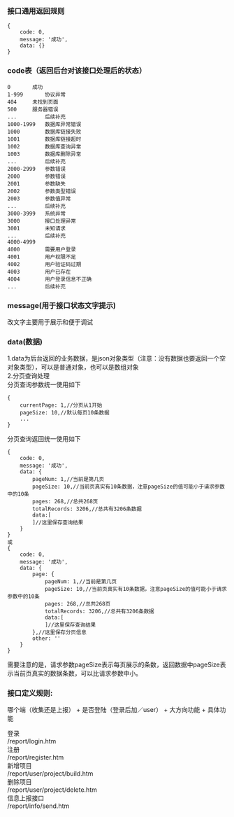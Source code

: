 ### 接口通用返回规则
```
{
	code: 0,
	message: '成功',
	data: {}
}
``` 
### code表（返回后台对该接口处理后的状态）
```
0		成功  
1-999		协议异常  
404		未找到页面  
500		服务器错误  
... 		后续补充  
1000-1999	数据库异常错误  
1000		数据库链接失败  
1001		数据库链接超时  
1002		数据库查询异常  
1003		数据库删除异常  
... 		后续补充  
2000-2999 	参数错误  
2000		参数错误  
2001		参数缺失  
2002		参数类型错误  
2003	 	参数值异常  
... 		后续补充  
3000-3999 	系统异常  
3000 		接口处理异常  
3001 		未知请求  
... 		后续补充  
4000-4999	
4000		需要用户登录  
4001		用户权限不足  
4002		用户验证码过期  
4003		用户已存在  
4004		用户登录信息不正确  
... 		后续补充  	 			
```
### message(用于接口状态文字提示)
改文字主要用于展示和便于调试

### data(数据)
1.data为后台返回的业务数据，是json对象类型（注意：没有数据也要返回一个空对象类型），可以是普通对象，也可以是数组对象  
2.分页查询处理  
分页查询参数统一使用如下   
```
{
	currentPage: 1,//分页从1开始
	pageSize: 10,//默认每页10条数据
	...
}
```
分页查询返回统一使用如下
```
{
	code: 0,
	message: '成功',
	data: {
		pageNum: 1,//当前是第几页
		pageSize: 10,//当前页真实有10条数据，注意pageSize的值可能小于请求参数中的10条
		pages: 268,//总共268页
		totalRecords: 3206,//总共有3206条数据
		data:[
		]//这里保存查询结果
	}
}
或
{
	code: 0,
	message: '成功',
	data: {
		page: {
			pageNum: 1,//当前是第几页
			pageSize: 10,//当前页真实有10条数据，注意pageSize的值可能小于请求参数中的10条
			pages: 268,//总共268页
			totalRecords: 3206,//总共有3206条数据
			data:[
			]//这里保存查询结果
		},//这里保存分页信息
		other: ''
	}
}
```
需要注意的是，请求参数pageSize表示每页展示的条数，返回数据中pageSize表示当前页真实的数据条数，可以比请求参数中小。

### 接口定义规则:  
哪个端（收集还是上报） + 是否登陆（登录后加／user） + 大方向功能 + 具体功能

登录  
/report/login.htm  
注册  
/report/register.htm  
新增项目  
/report/user/project/build.htm  
删除项目  
/report/user/project/delete.htm  
信息上报接口  
/report/info/send.htm  




